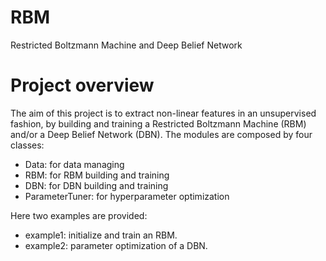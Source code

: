 # RBM
 Restricted Boltzmann Machine and Deep Belief Network

# Project overview
The aim of this project is to extract non-linear features in an unsupervised fashion, by building and training a Restricted Boltzmann Machine (RBM) and/or a Deep Belief Network (DBN).
The modules are composed by four classes:
- Data: for data managing
- RBM: for RBM building and training
- DBN: for DBN building and training 
- ParameterTuner: for hyperparameter optimization
 
 Here two examples are provided:
 - example1: initialize and train an RBM.
 - example2: parameter optimization of a DBN.
